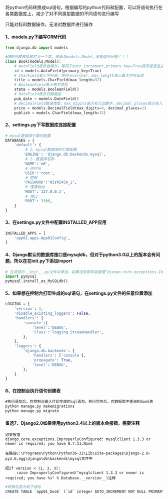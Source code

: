 将python代码转换成sql语句，根据编写的python代码和配置，可以将语句执行在各类数据库上，减少了对不同类型数据的不同语句进行编写

只能对标和数据操作，无法对数据库进行操作



####  1、models.py下编写ORM代码

```python
from django.db import models

#ORM创建表就是定义一个类，继承与models.Model,没有逗号分隔！！！
class Book(models.Model):
    # AutoField表示自增长，等同于auto_increment,primary_key=True表示是否是主键
    id = models.AutoField(primary_key=True)
    # CharField表示字符串，等同于varchar，max_length表示最大字符长度
    title = models.CharField(max_length=32)
    # BooleanField表示布尔类型
    state = models.BooleanField()
    # DateField表示日期类型
    pub_date = models.DateField()
    # DecimalField数值类型，max_digits表示有几位数字，decimal_places表示有几位小数
    price = models.DecimalField(max_digits=8, decimal_places=2)
    publish = models.CharField(max_length=32)
```



#### 2、settings.py下写数据库连接配置

```python
# mysql数据库引擎的配置
DATABASES = {
    'default': {
         # 1、mysql数据库的引擎配置
        'ENGINE': 'django.db.backends.mysql',
         # 2、数据库名称
        'NAME':'m6',
         # 用户名
        'USER':'root',
         # 密码
        'PASSWORD':'Nishi458_2',
         # 连接地址
        'HOST':'127.0.0.1',
         # 端口
        'PORT': 3306,
    }
}
```



#### 3、在settings.py文件中配置INSTALLED_APP应用

```python
INSTALLED_APPS = [
    'app01.apps.App01Config',
]
```



#### 4、Django默认的数据库接口是mysqldb，但对于python3.0以上的版本会有问题，所以在在init.py下添加import

```python
# 在项目的__init__.py文件中添加，如果没有填写会报错“django.core.exceptions.ImproperlyConfigured: Error loading MySQLdb module.Did you install mysqlclient?”
import pymysql
pymysql.install_as_MySQLdb()
```



#### 5、如果想在控制台打印生成的sql语句，在settings.py文件的任意位置添加

```python
LOGGING = {
    'version': 1,
    'disable_existing_loggers': False,
    'handlers': {
        'console':{
            'level':'DEBUG',
            'class':'logging.StreamHandler',
        },
    },
    'loggers': {
        'django.db.backends': {
            'handlers': ['console'],
            'propagate': True,
            'level':'DEBUG',
        },
    }
}
```



#### 6、在控制台执行语句创建表

```cmd
#执行语句后，在控制台输入打印生成的sql语句，执行完毕后，在数据库中查询到book表
python manage.py makemigrations
python manage.py migrate
```



#### 备选7、Django2.0如果使用python3.4以上的版本会报错，需要注释

```
如果报错
django.core.exceptions.ImproperlyConfigured: mysqlclient 1.3.3 or newer is required; you have 0.7.11.None

在路径C:\Programs\Python\Python36-32\Lib\site-packages\Django-2.0-py3.6.egg\django\db\backends\mysql文件中

把if version < (1, 3, 3):
     raise ImproperlyConfigured("mysqlclient 1.3.3 or newer is required; you have %s" % Database.__version__)注释
```



```python
#转换后变为如下语句
CREATE TABLE `app01_book` (`id` integer AUTO_INCREMENT NOT NULL PRIMARY KEY, `title` varchar(32) NOT NULL, `state` bool NOT NULL, `pub_date` date NOT NULL, `price` numeric(8, 2) NOT NULL, `publish` varchar(32) NOT NULL); 
```

